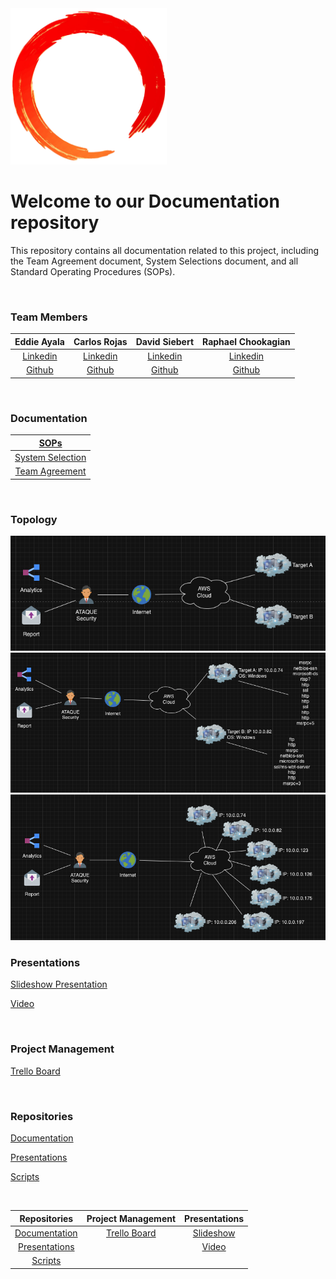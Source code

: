 <!-- ![Logo](./assets/ring.png) -->
<img src="./assets/ring.png" width="250">

# Welcome to our Documentation repository

This repository contains all documentation related to this project,  including the Team Agreement document, System Selections document, and all Standard Operating Procedures (SOPs).

<br>

### Team Members

| Eddie Ayala | Carlos Rojas | David Siebert | Raphael Chookagian |
|:----------------------:|:-----------------------:|:----------------------:|:----------------------:|
| [Linkedin](https://www.linkedin.com/in/robert-gillespie-420918272//) | [Linkedin](http://linkedin.com/in/dustinhaggett/) | [Linkedin](http://www.linkedin.com/in/marcelotc) | [Linkedin](https://www.linkedin.com/in/raphaelchookagian/) |
| [Github](https://github.com/Puyallup253) | [Github](https://github.com/dustinhaggett/) | [Github](https://github.com/mtc2434) | [Github](https://github.com/cesarderio) |

<br>

### Documentation

| [SOPs](./SOPs/) |
|:-----------------------:|
|  [System Selection](https://github.com/ATAQUE-Security/Documentation/blob/main/Team_Documents/System_Selection.md) |
| [Team Agreement](https://github.com/ATAQUE-Security/Documentation/blob/main/Team_Documents/Team_Agreement.md) |

<br>

### Topology

<img src="./assets/BaseTop.png" width="550">

<img src="./assets/NmapTop.png" width="550">

<img src="./assets/RevisedTop.png" width="550">

<br>

### Presentations

[Slideshow Presentation](https://docs.google.com/presentation/d/1U0U4HkPjTmjLndgIuii9MQT_2FryvEBxZkBfMfatCgU/edit?usp=sharing)

[Video]()

<br>

### Project Management

[Trello Board](https://trello.com/b/q4cb2rJl/401d8rt1)

<br>

### Repositories

[Documentation](https://github.com/ATAQUE-Security/Documentation)

[Presentations](https://github.com/ATAQUE-Security/Presentations)

[Scripts](https://github.com/ATAQUE-Security/Scripts)

<br>

| Repositories | Project Management | Presentations |
|:----------------------:|:-----------------------:|:----------------------:|
| [Documentation](https://github.com/ATAQUE-Security/Documentation) | [Trello Board](https://trello.com/b/q4cb2rJl/401d8rt1) | [Slideshow](https://docs.google.com/presentation/d/1U0U4HkPjTmjLndgIuii9MQT_2FryvEBxZkBfMfatCgU/edit?usp=sharing) |
| [Presentations](https://github.com/ATAQUE-Security/Presentations) | | [Video]() |
| [Scripts](https://github.com/ATAQUE-Security/Scripts) | | |
